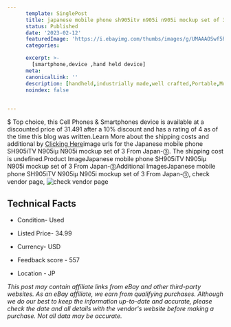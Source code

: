 ```yaml
---
      template: SinglePost
      title: japanese mobile phone sh905itv n905i n905i mockup set of 3 from japan 
      status: Published
      date: '2023-02-12'
      featuredImage: 'https://i.ebayimg.com/thumbs/images/g/UMAAAOSwf5RiwW24/s-l225.jpg'
      categories: 

      excerpt: >-
        [smartphone,device ,hand held device]
      meta:
      canonicalLink: ''
      description: [handheld,industrially made,well crafted,Portable,Mobile,Compact,Convenient,Lightweight,Maneuverable,Man-portable,Miniature,Carriable,Hand-held,Light,Holdable,Transportable,Mobile device,Pocket-sized,On-the-go,Wireless,Cordless,Compact size,Convenient size, smartphone,device ,hand held device]
      noindex: false

        
---
```

$
    Top choice, this Cell Phones & Smartphones device is available at a discounted price of 31.491 after a 10% discount and has a rating of 4 as of the time this blog was written.Learn More about the shipping costs and additional by [Clicking Here](https://www.ebay.com/itm/155061587788?hash=item241a640f4c%3Ag%3AUMAAAOSwf5RiwW24&mkevt=1&mkcid=1&mkrid=711-53200-19255-0&campid=%253CePNCampaignId%253E&customid=%253CreferenceId%253E&toolid=10049)image urls for the Japanese mobile phone SH905iTV N905iμ N905i mockup set of 3 From Japan-⓷. The shipping cost is undefined.Product ImageJapanese mobile phone SH905iTV N905iμ N905i mockup set of 3 From Japan-⓷Additional ImagesJapanese mobile phone SH905iTV N905iμ N905i mockup set of 3 From Japan-⓷, check vendor page, ![check vendor page](https://origin-galleryplus.ebayimg.com/ws/web/155061587788_2_0_1/225x225.jpg,https://origin-galleryplus.ebayimg.com/ws/web/155061587788_3_0_1/225x225.jpg,https://origin-galleryplus.ebayimg.com/ws/web/155061587788_4_0_1/225x225.jpg,https://origin-galleryplus.ebayimg.com/ws/web/155061587788_5_0_1/225x225.jpg,https://origin-galleryplus.ebayimg.com/ws/web/155061587788_6_0_1/225x225.jpg,https://origin-galleryplus.ebayimg.com/ws/web/155061587788_7_0_1/225x225.jpg)
    
    

 ## Technical Facts 



     
      

 - Condition- Used 


      

 - Listed Price- 34.99 


      

 - Currency- USD 


      

 - Feedback score - 557 


      

 - Location - JP 


      
      

 *_This post may contain affiliate links from eBay and other third-party websites. As an eBay affiliate, we earn from qualifying purchases. Although we do our best to keep the information up-to-date and accurate, please check the date and all details with the vendor's website before making a purchase. Not all data may be accurate._*



    
    
    
    
    